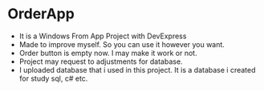 # OrderApp
<ul>
<li>It is a Windows From App Project with DevExpress</li>
<li>Made to improve myself. So you can use it however you want.</li>
<li>Order button is empty now. I may make it work or not.</li>
<li>Project may request to adjustments for database.</li>
<li>I uploaded database that i used in this project. It is a database i created for study sql, c# etc.</li>
</ul>
